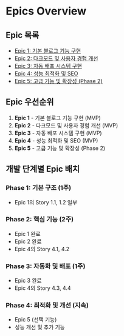 # Epics Overview

## Epic 목록

- [Epic 1: 기본 블로그 기능 구현](./epic-1-basic-blog-features.md)
- [Epic 2: 다크모드 및 사용자 경험 개선](./epic-2-dark-mode-ux.md)
- [Epic 3: 자동 배포 시스템 구현](./epic-3-automated-deployment.md)
- [Epic 4: 성능 최적화 및 SEO](./epic-4-performance-seo.md)
- [Epic 5: 고급 기능 및 확장성 (Phase 2)](./epic-5-advanced-features.md)

## Epic 우선순위

1. **Epic 1** - 기본 블로그 기능 구현 (MVP)
2. **Epic 2** - 다크모드 및 사용자 경험 개선 (MVP)
3. **Epic 3** - 자동 배포 시스템 구현 (MVP)
4. **Epic 4** - 성능 최적화 및 SEO (MVP)
5. **Epic 5** - 고급 기능 및 확장성 (Phase 2)

## 개발 단계별 Epic 배치

### Phase 1: 기본 구조 (1주)

- Epic 1의 Story 1.1, 1.2 일부

### Phase 2: 핵심 기능 (2주)

- Epic 1 완료
- Epic 2 완료
- Epic 4의 Story 4.1, 4.2

### Phase 3: 자동화 및 배포 (1주)

- Epic 3 완료
- Epic 4의 Story 4.3, 4.4

### Phase 4: 최적화 및 개선 (지속)

- Epic 5 (선택 기능)
- 성능 개선 및 추가 기능
